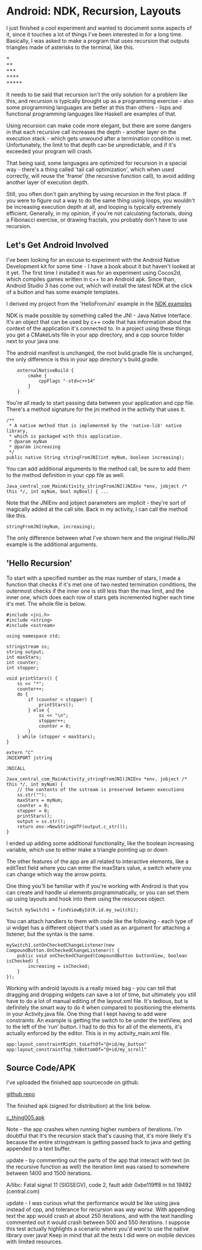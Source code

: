 # Android: NDK, Recursion, Layouts

I just finished a cool experiment and wanted to document some aspects of it, since it touches a lot of things I've been interested in for a long time.
Basically, I was asked to make a program that uses recursion that outputs triangles made of asterisks to the terminal, like this.
<pre>
*
**
***
****
*****
</pre>

It needs to be said that recursion isn't the only solution for a problem like this, and recursion is typically brought up as a programming exercise - also some programming languages are better at this than others - lisps and functional programming languages like Haskell are examples of that.

Using recursion can make code more elegant, but there are some dangers in that each recursive call increases the depth - another layer on the execution stack - which gets unwound after a termination condition is met. Unfortunately, the limit to that depth can be unpredictable, and if it's exceeded your program will crash.

That being said, some languages are optimized for recursion in a special way - there's a thing called 'tail call optimization', which when used correctly, will reuse the 'frame' (the recursive function call), to avoid adding another layer of execution depth.

Still, you often don't gain anything by using recursion in the first place. If you were to figure out a way to do the same thing using loops, you wouldn't be increasing execution depth at all, and looping is typically extremely efficient. Generally, in my opinion, if you're not calculating factorials, doing a Fibonacci exercise, or drawing fractals, you probably don't have to use recursion.

## Let's Get Android Involved

I've been looking for an excuse to experiment with the Android Native Development kit for some time - I have a book about it but haven't looked at it yet. The first time I installed it was for an experiment using Cocos2d, which compiles games written in c++ to an Android apk. Since than, Android Studio 3 has come out, which will install the latest NDK at the click of a button and has some example templates.

I derived my project from the 'HelloFromJni' example in the [NDK examples](https://developer.android.com/ndk/samples/sample_hellojni.html)

NDK is made possible by something called the JNI - Java Native Interface. It's an object that can be used by c++ code that has information about the context of the application it's connected to. In a project using these things you get a CMakeLists file in your app directory, and a cpp source folder next to your java one.

The android manifest is unchanged, the root build.gradle file is unchanged, the only difference is this in your app directory's build.gradle.

        externalNativeBuild {
            cmake {
                cppFlags "-std=c++14"
            }
        }

You're all ready to start passing data between your application and cpp file. There's a method signature for the jni method in the activity that uses it.

    /**
     * A native method that is implemented by the 'native-lib' native library,
     * which is packaged with this application.
     * @param myNum
     * @param increasing
     */
    public native String stringFromJNI(int myNum, boolean increasing);

You can add additional arguments to the method call, be sure to add them to the method definition in your cpp file as well.

	Java_central_com_MainActivity_stringFromJNI(JNIEnv *env, jobject /* this */, int myNum, bool myBool) { ...

Note that the JNIEnv and jobject parameters are implicit - they're sort of magically added at the call site. Back in my activity, I can call the method like this.

	stringFromJNI(myNum, increasing);

The only difference between what I've shown here and the original HelloJNI example is the additional arguments.

## 'Hello Recursion'

To start with a specified number as the max number of stars, I made a function that checks if it's met one of two nested termination conditions, the outermost checks if the inner one is still less than the max limit, and the inner one, which does each row of stars gets incremented higher each time it's met. The whole file is below.

    #include <jni.h>
    #include <string>
    #include <sstream>

    using namespace std;

    stringstream ss;
    string output;
    int maxStars;
    int counter;
    int stopper;

    void printStars() {
        ss << "*";
        counter++;
        do {
            if (counter < stopper) {
                printStars();
            } else {
                ss << "\n";
                stopper++;
                counter = 0;
            }
        } while (stopper < maxStars);
    }

    extern "C"
    JNIEXPORT jstring

    JNICALL

    Java_central_com_MainActivity_stringFromJNI(JNIEnv *env, jobject /* this */, int myNum) {
	    // the contents of the sstream is preserved between executions
	    ss.str("");
        maxStars = myNum;
        counter = 0;
        stopper = 0;
        printStars();
        output = ss.str();
        return env->NewStringUTF(output.c_str());
    }

I ended up adding some additional functionality, like the boolean increasing variable, which use to either make a triangle pointing up or down.

The other features of the app are all related to interactive elements, like a editText field where you can enter the maxStars value, a switch where you can change which way the arrow points.

One thing you'll be familiar with if you're working with Android is that you can create and handle ui elements programmatically, or you can set them up using layouts and hook into them using the resources object.

	Switch mySwitch1 = findViewById(R.id.my_switch1);

You can attach handlers to them with code like the following - each type of ui widget has a different object that's used as an argument for attaching a listener, but the syntax is the same.

    mySwitch1.setOnCheckedChangeListener(new CompoundButton.OnCheckedChangeListener() {
        public void onCheckedChanged(CompoundButton buttonView, boolean isChecked) {
            increasing = isChecked;
        }
    });

Working with android layouts is a really mixed bag - you can tell that dragging and dropping widgets can save a lot of time, but ultimately you still have to do a lot of manual editing of the layout.xml file. It's tedious, but is definitely the smart way to do it when compared to positioning the elements in your Activity.java file. One thing that I kept having to add were constraints. An example is getting the switch to be under the textView, and to the left of the 'run' button. I had to do this for all of the elements, it's actually enforced by the editor. This is in my activity_main.xml file.

	app:layout_constraintRight_toLeftOf="@+id/my_button"  
	app:layout_constraintTop_toBottomOf="@+id/my_scroll"

## Source Code/APK

I've uploaded the finished app sourcecode on github.

[github repo](https://github.com/jojomickymack/c_thing005)

The finished apk (signed for distribution) at the link below.

[c_thing005.apk](http://reverie.fun/fs/c_thing005.apk)

Note - the app crashes when running higher numbers of iterations. I'm doubtful that it's the recursion stack that's causing that, it's more likely it's because the entire stringstream is getting passed back to java and getting appended to a text buffer.

update - by commenting out the parts of the app that interact with text (in the recursive function as well) the iteration limit was raised to somewhere between 1400 and 1500 iterations.

A/libc: Fatal signal 11 (SIGSEGV), code 2, fault addr 0xbe119ff8 in tid 19492 (central.com)

update - I was curious what the performance would be like using java instead of cpp, and tolerance for recursion was _way worse_. With appending text the app would crash at about 250 iterations, and with the text handling commented out it would crash between 500 and 550 iterations. I suppose this test actually highlights a scenario where you'd _want_ to use the native library over java! Keep in mind that all the tests I did were on mobile devices with limited resources.
